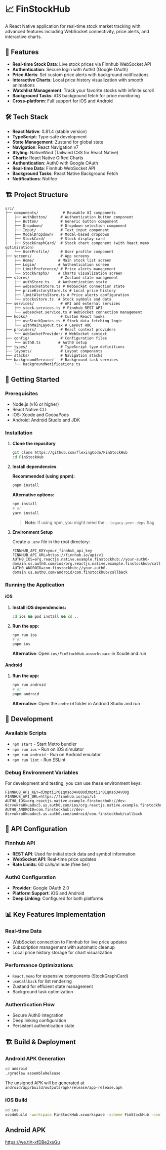 # 📈 FinStockHub

A React Native application for real-time stock market tracking with advanced features including WebSocket connectivity, price alerts, and interactive charts.

## 🚀 Features

- **Real-time Stock Data**: Live stock prices via Finnhub WebSocket API
- **Authentication**: Secure login with Auth0 (Google OAuth)
- **Price Alerts**: Set custom price alerts with background notifications
- **Interactive Charts**: Local price history visualization with smooth animations
- **Watchlist Management**: Track your favorite stocks with infinite scroll
- **Background Tasks**: iOS background fetch for price monitoring
- **Cross-platform**: Full support for iOS and Android

## 🛠️ Tech Stack

- **React Native**: 0.81.4 (stable version)
- **TypeScript**: Type-safe development
- **State Management**: Zustand for global state
- **Navigation**: React Navigation v7
- **Styling**: NativeWind (Tailwind CSS for React Native)
- **Charts**: React Native Gifted Charts
- **Authentication**: Auth0 with Google OAuth
- **Real-time Data**: Finnhub WebSocket API
- **Background Tasks**: React Native Background Fetch
- **Notifications**: Notifee



## 🏗️ Project Structure

```
src/
├── components/           # Reusable UI components
│   ├── AuthButton/      # Authentication button component
│   ├── Button/          # Generic button component
│   ├── Dropdown/        # Dropdown selection component
│   ├── Input/           # Text input component
│   ├── ModalDropdown/   # Modal-based dropdown
│   ├── StockCard/       # Stock display card
│   ├── StockGraphCard/  # Stock chart component (with React.memo optimization)
│   └── UserProfile/     # User profile component
├── screens/             # App screens
│   ├── Home/           # Main stock list screen
│   ├── Login/          # Authentication screen
│   ├── LimitPreference/ # Price alerts management
│   └── StockGraphs/    # Charts visualization screen
├── stores/              # Zustand state management
│   ├── authStore.ts    # Authentication state
│   ├── websocketStore.ts # WebSocket connection state
│   ├── priceHistoryStore.ts # Local price history
│   ├── limitAlertsStore.ts # Price alerts configuration
│   └── stocksStore.ts  # Stock symbols and data
├── services/            # API and external services
│   ├── stock.services.ts # Finnhub REST API
│   └── websocket.service.ts # WebSocket connection management
├── hooks/               # Custom React hooks
│   ├── useStockQuotes.ts # Stock data fetching logic
│   └── withMainLayout.tsx # Layout HOC
├── providers/           # React context providers
│   └── WebSocketProvider/ # WebSocket context
├── config/              # Configuration files
│   └── auth0.ts        # Auth0 setup
├── types/               # TypeScript type definitions
├── layouts/             # Layout components
├── stacks/              # Navigation stacks
└── backgroundService/   # Background task services
    └── backgroundNotifications.ts
```

## 🚀 Getting Started

### Prerequisites

- Node.js (v16 or higher)
- React Native CLI
- iOS: Xcode and CocoaPods
- Android: Android Studio and JDK

### Installation

1. **Clone the repository**
   ```bash
   git clone https://github.com/flexingCode/FinStockHub
   cd FinStockHub
   ```

2. **Install dependencies**
   
   **Recommended (using pnpm):**
   ```bash
   pnpm install
   ```
   
   **Alternative options:**
   ```bash
   npm install
   # or
   yarn install
   ```
   
   > **Note**: If using npm, you might need the `--legacy-peer-deps` flag

3. **Environment Setup**
   
   Create a `.env` file in the root directory:
   ```env
   FINNHUB_API_KEY=your_finnhub_api_key
   FINNHUB_API_URL=https://finnhub.io/api/v1
   AUTH0_IOS=org.reactjs.native.example.finstockhub://your-auth0-domain.us.auth0.com/ios/org.reactjs.native.example.finstockhub/callback
   AUTH0_ANDROID=com.finstockhub://your-auth0-domain.us.auth0.com/android/com.finstockhub/callback
   ```

### Running the Application

#### iOS

1. **Install iOS dependencies:**
   ```bash
   cd ios && pod install && cd ..
   ```

2. **Run the app:**
   ```bash
   npm run ios
   # or
   pnpm ios
   ```
   
   **Alternative**: Open `ios/FinStockHub.xcworkspace` in Xcode and run

#### Android

1. **Run the app:**
   ```bash
   npm run android
   # or
   pnpm android
   ```
   
   **Alternative**: Open the `android` folder in Android Studio and run

## 🔧 Development

### Available Scripts

- `npm start` - Start Metro bundler
- `npm run ios` - Run on iOS simulator
- `npm run android` - Run on Android emulator
- `npm run lint` - Run ESLint

### Debug Environment Variables

For development and testing, you can use these environment keys:

```env
FINNHUB_API_KEY=d3mpti1r01qmso34v000d3mpti1r01qmso34v00g
FINNHUB_API_URL=https://finnhub.io/api/v1
AUTH0_IOS=org.reactjs.native.example.finstockhub://dev-8crvukra8kuadxc5.us.auth0.com/ios/org.reactjs.native.example.finstockhub/callback
AUTH0_ANDROID=com.finstockhub://dev-8crvukra8kuadxc5.us.auth0.com/android/com.finstockhub/callback
```

## 🔑 API Configuration

### Finnhub API
- **REST API**: Used for initial stock data and symbol information
- **WebSocket API**: Real-time price updates
- **Rate Limits**: 60 calls/minute (free tier)

### Auth0 Configuration
- **Provider**: Google OAuth 2.0
- **Platform Support**: iOS and Android
- **Deep Linking**: Configured for both platforms

## 📊 Key Features Implementation

### Real-time Data
- WebSocket connection to Finnhub for live price updates
- Subscription management with automatic cleanup
- Local price history storage for chart visualization

### Performance Optimizations
- `React.memo` for expensive components (StockGraphCard)
- `useCallback` for list rendering
- Zustand for efficient state management
- Background task optimization

### Authentication Flow
- Secure Auth0 integration
- Deep linking configuration
- Persistent authentication state

## 🏗️ Build & Deployment

### Android APK Generation
```bash
cd android
./gradlew assembleRelease
```
The unsigned APK will be generated at `android/app/build/outputs/apk/release/app-release.apk`

### iOS Build
```bash
cd ios
xcodebuild -workspace FinStockHub.xcworkspace -scheme FinStockHub -configuration Release
```
## Android APK

https://we.tl/t-xfDBe2xsGu